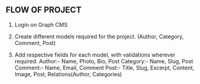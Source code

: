 ## FLOW OF PROJECT

1. Login on Graph CMS

2. Create different models required for the project.
   (Author, Category, Comment, Post)

3. Add respective fields for each model, with validations wherever required.
   Author:- Name, Photo, Bio, Post
   Category:- Name, Slug, Post
   Comment:- Name, Email, Comment
   Post:- Title, Slug, Excerpt, Content, Image, Post, Relations(Author, Categories)
